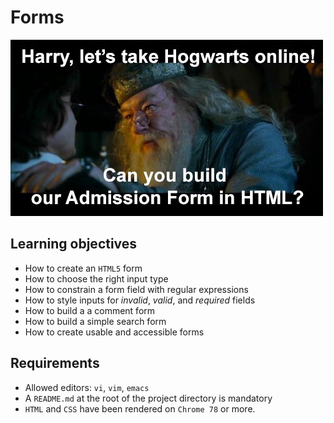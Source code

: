 # Forms

<img src='forms.jpeg' alt='forms' />

## Learning objectives

- How to create an `HTML5` form
- How to choose the right input type
- How to constrain a form field with regular expressions
- How to style inputs for _invalid_, _valid_, and _required_ fields
- How to build a a comment form
- How to build a simple search form
- How to create usable and accessible forms


## Requirements

- Allowed editors: `vi`, `vim`, `emacs`
- A `README.md` at the root of the project directory is mandatory
- `HTML` and `CSS` have been rendered on `Chrome 78` or more.